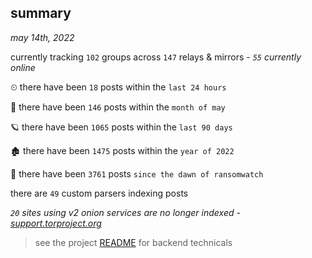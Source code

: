 
## summary
_may 14th, 2022_

currently tracking `102` groups across `147` relays & mirrors - _`55` currently online_

⏲ there have been `18` posts within the `last 24 hours`

🦈 there have been `146` posts within the `month of may`

🪐 there have been `1065` posts within the `last 90 days`

🏚 there have been `1475` posts within the `year of 2022`

🦕 there have been `3761` posts `since the dawn of ransomwatch`

there are `49` custom parsers indexing posts

_`20` sites using v2 onion services are no longer indexed - [support.torproject.org](https://support.torproject.org/onionservices/v2-deprecation/)_

> see the project [README](https://github.com/thetanz/ransomwatch#ransomwatch--) for backend technicals
